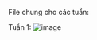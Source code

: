 File chung cho các tuần:

Tuần 1:
![image](https://user-images.githubusercontent.com/87994727/157701626-8bd6c26c-b688-4b15-bdda-69ee6a09da62.png)
